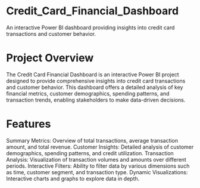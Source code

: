 # Credit_Card_Financial_Dashboard
An interactive Power BI dashboard providing insights into credit card transactions and customer behavior.
# Project Overview
The Credit Card Financial Dashboard is an interactive Power BI project designed to provide comprehensive insights into credit card transactions and customer behavior. This dashboard offers a detailed analysis of key financial metrics, customer demographics, spending patterns, and transaction trends, enabling stakeholders to make data-driven decisions.

# Features
Summary Metrics: Overview of total transactions, average transaction amount, and total revenue.
Customer Insights: Detailed analysis of customer demographics, spending patterns, and credit utilization.
Transaction Analysis: Visualization of transaction volumes and amounts over different periods.
Interactive Filters: Ability to filter data by various dimensions such as time, customer segment, and transaction type.
Dynamic Visualizations: Interactive charts and graphs to explore data in depth.
